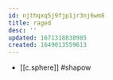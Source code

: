 ```yaml
---
id: njthqxq5j9fjp1jr3nj6wm8
title: raged
desc: ''
updated: 1671318838985
created: 1649013559613
---
```



- [[c.sphere]] #shapow